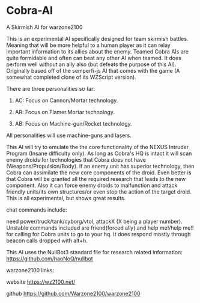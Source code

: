 # Cobra-AI
A Skirmish AI for warzone2100

This is an experimental AI specifically designed for team skirmish battles. Meaning that will be more helpful to a human player as it can relay important information to its allies about the enemy. Teamed Cobra AIs are quite formidable and often can beat any other AI when teamed. It does perform well without an ally also (but defeats the purpose of this AI).
Originally based off of the semperfi-js AI that comes with the game (A somewhat completed clone of its WZScript version).

There are three personalities so far:

1. AC: Focus on Cannon/Mortar technology.

2. AR: Focus on Flamer.Mortar technology.

3. AB: Focus on Machine-gun/Rocket technology.

All personalities will use machine-guns and lasers.

This AI will try to emulate the the core functionality of the NEXUS Intruder Program (Insane difficulty only). As long as Cobra's HQ is intact it will scan enemy droids for technologies that Cobra does not have (Weapons/Propulsion/Body). If an enemy unit has superior technology, then Cobra can assimilate the new core components of the droid. Even better is that Cobra will be granted all the required research that leads to the new component. Also it can force enemy droids to malfunction and attack friendly units/its own structures/or even stop the action of the target droid. This is all experimental, but shows great results.


chat commands include: 

need power/truck/tank/cyborg/vtol, attackX (X being a player number). Unstable commands included are friend(forced ally) and help me!/help me!! for calling for Cobra units to go to your hq. It does respond mostly through beacon calls dropped with alt+h.

This AI uses the NullBot3 standard file for research related information: https://github.com/haoNoQ/nullbot

warzone2100 links:

website https://wz2100.net/

github https://github.com/Warzone2100/warzone2100
